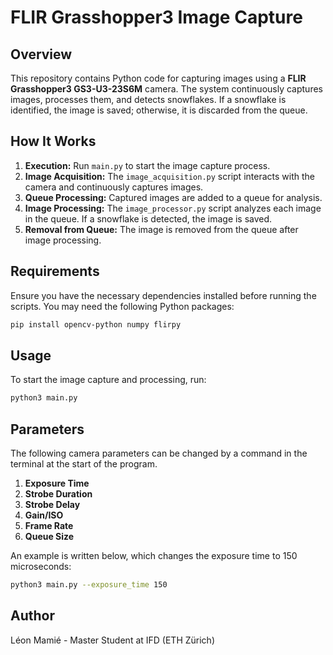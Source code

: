 # FLIR Grasshopper3 Image Capture

## Overview
This repository contains Python code for capturing images using a **FLIR Grasshopper3 GS3-U3-23S6M** camera. The system continuously captures images, processes them, and detects snowflakes. If a snowflake is identified, the image is saved; otherwise, it is discarded from the queue.

## How It Works
1. **Execution:** Run `main.py` to start the image capture process.
2. **Image Acquisition:** The `image_acquisition.py` script interacts with the camera and continuously captures images.
3. **Queue Processing:** Captured images are added to a queue for analysis.
4. **Image Processing:** The `image_processor.py` script analyzes each image in the queue. If a snowflake is detected, the image is saved.
5. **Removal from Queue:** The image is removed from the queue after image processing.

## Requirements
Ensure you have the necessary dependencies installed before running the scripts. You may need the following Python packages:
```bash
pip install opencv-python numpy flirpy
```

## Usage
To start the image capture and processing, run:
```bash
python3 main.py
```

## Parameters
The following camera parameters can be changed by a command in the terminal at the start of the program.

1. **Exposure Time**
2. **Strobe Duration**
3. **Strobe Delay**
4. **Gain/ISO**
5. **Frame Rate**
6. **Queue Size**

An example is written below, which changes the exposure time to 150 microseconds:
```bash
python3 main.py --exposure_time 150
```

## Author
Léon Mamié - Master Student at IFD (ETH Zürich)

